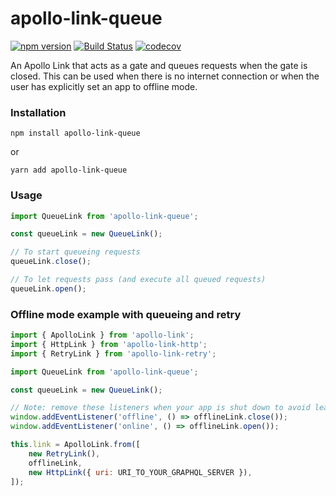 # apollo-link-queue

[![npm version](https://badge.fury.io/js/apollo-link-queue.svg)](https://badge.fury.io/js/apollo-link-queue)
[![Build Status](https://travis-ci.org/helfer/apollo-link-queue.svg?branch=master)](https://travis-ci.org/helfer/apollo-link-queue)
[![codecov](https://codecov.io/gh/helfer/apollo-link-queue/branch/master/graph/badge.svg)](https://codecov.io/gh/helfer/apollo-link-queue)

An Apollo Link that acts as a gate and queues requests when the gate is closed. This can be used when there is no internet connection or when the user has explicitly set an app to offline mode.

### Installation

```
npm install apollo-link-queue
```
or
```
yarn add apollo-link-queue
```

### Usage

```js
import QueueLink from 'apollo-link-queue';

const queueLink = new QueueLink();

// To start queueing requests
queueLink.close();

// To let requests pass (and execute all queued requests)
queueLink.open();
```

### Offline mode example with queueing and retry

```js
import { ApolloLink } from 'apollo-link';
import { HttpLink } from 'apollo-link-http';
import { RetryLink } from 'apollo-link-retry';

import QueueLink from 'apollo-link-queue';

const queueLink = new QueueLink();

// Note: remove these listeners when your app is shut down to avoid leaking listeners.
window.addEventListener('offline', () => offlineLink.close());
window.addEventListener('online', () => offlineLink.open());

this.link = ApolloLink.from([
    new RetryLink(),
    offlineLink,
    new HttpLink({ uri: URI_TO_YOUR_GRAPHQL_SERVER }),
]);
```
